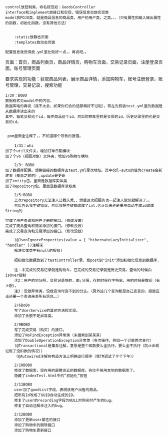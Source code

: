     control放控制类，命名规范如：GoodsController
    interface和implement放接口和实现，错误信息也放实现类
    model放POJO类，就是商品信息的商品类，用户的用户类，之类。、、（只有属性和输入输出属性的函数，初始化函数，没有其他方法）

~~~

    :static放静态页面
    :templates放动态页面

~~~

    配置信息我觉得放.yml里比较好一点，，再说吧。。


页面：首页，商品列表页，商品详情页，购物车页面，交易记录页面，注册登录页面，账号管理页面

要求实现的功能：获取商品列表，展示商品详情，添加购物车，账号注册登录，账号管理，交易记录，搜索功能

    1/20：BOBO
    数据格式见model中的内容。
    数据库啥的再说（我不太会，如果你们会的话那再好不过啦），现在先假装test.yml里的数据是从数据库读出来的
    其中，每笔交易给个id，每件商品给个id，然后购物车里的是交易的id，历史记录里的也是交易的id。
   
     
     pom里面全注释了，，不知道哪个导致的报错。
~~~
    1/31：whz
加了个util文件夹，增加订单日期模块
加了个vo（视图对象）文件夹，增加vo购物车模块
~~~
~~~
    2/3: BOBO
加了数据库配置。想换链接的数据库去test.yml里改地址。其中ddl-auto的值为create会新建表（覆盖之前的）,update是更新
加了entity包，里面是数据库实体类
加了Repository包，里面是数据库读取类
~~~
~~~
    2/5:BOBO
    上次repository无法注入让我头秃、、然后这次把服务也一起注入貌似就解决了。。
    然后告诉我主键错误，然后我把主键都改成了int.估计后来还是要用自动生成id改成String的

完成了用户查询和用户注册的接口。（修改没做）    
完成了商品查询和商品添加的接口。（修改没做）
完成了交易查询和交易添加的接口。（修改没做）

    (@JsonIgnoreProperties(value = { "hibernateLazyInitializer", "handler" })注解来
    解决实体类中有null的报错)

    把初始化数据放到了testController里，发post到"init"添加初始化信息到数据库.

    注：未完成的交易记录就是购物车，已完成的交易记录就是历史交易，查询的时候由isOver控制
    注2：用户的地址啊，交易记录啥的，由;分隔，存的时候存字符串，用的时候是数组（有上限）。
    注3：没做异常类，没做查询时查不到的分支。（另外这几个查询都是自己查查的，后面应该还要一个查询来查所有信息。。）
~~~

~~~
    2/6BoBo
    写了UserService的其他方法和实现。
    添加了余额不足异常类。
~~~
~~~
    2/9BOBO
    写了完成交易（购买）的接口。
    添加了NoFindException异常类（未搜索到某某某）
    添加了DoubleOperationException异常类（多次操作，例如一个订单两次支付）
    (@Transactional是事务注解，意思是整个函数要么全执行，要么全不执行（防止出现记账了没扣款的情况）)
    （@Autowired注解在构造方法上明确运行顺序（我TM调试了半个下午））
~~~
~~~
    2/10BOBO
    修改了数据库，现在用的是腾讯云的数据库。各位不用用本地的数据库了。
    隐藏了indexTest.html中的“初始化”按钮
~~~
~~~
    2/11BOBO
    user加了goodList字段，表明该用户出售的商品、
    把所有Id改成了UUID自动生成的ID。
    修复了user的recording字段为NULL时购买时产生的bug。
    修复了自动注解未注入的bug。
~~~
~~~
    2/12BOBO
    添加了更新user属性的接口
    添加了购物车的删除接口
    添加了购物车更新接口
~~~